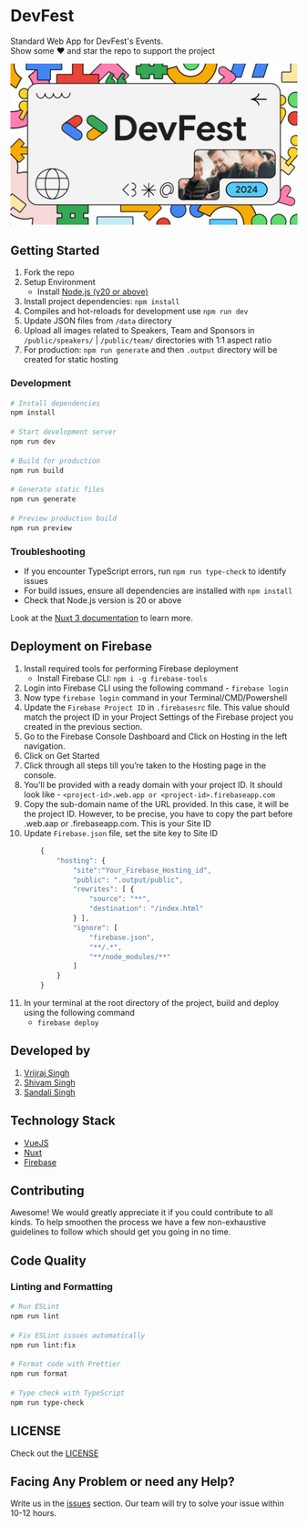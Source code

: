 # DevFest 

Standard Web App for DevFest's Events. <br>
Show some ❤️ and star the repo to support the project

![asd](/public/thumbnail.png)

## Getting Started
1. Fork the repo
1. Setup Environment
    - Install [Node.js (v20 or above)](https://nodejs.org/en/download/)
1. Install project dependencies: `npm install` 
1. Compiles and hot-reloads for development use `npm run dev`
1. Update JSON files from `/data` directory
1. Upload all images related to Speakers, Team and Sponsors in `/public/speakers/` | `/public/team/` directories with 1:1 aspect ratio
1. For production: `npm run generate` and then `.output` directory will be created for static hosting

### Development
```bash
# Install dependencies
npm install

# Start development server
npm run dev

# Build for production
npm run build

# Generate static files
npm run generate

# Preview production build
npm run preview
```

### Troubleshooting

- If you encounter TypeScript errors, run `npm run type-check` to identify issues
- For build issues, ensure all dependencies are installed with `npm install`
- Check that Node.js version is 20 or above

Look at the [Nuxt 3 documentation](https://nuxt.com/docs/getting-started/introduction) to learn more.

## Deployment on Firebase
1. Install required tools for performing Firebase deployment
    - Install Firebase CLI: `npm i -g firebase-tools`
1. Login into Firebase CLI using the following command -  `firebase login`
1. Now type `firebase login` command in your Terminal/CMD/Powershell
1. Update the `Firebase Project ID` in `.firebasesrc` file. This value should match the project ID in your Project Settings of the Firebase project you created in the previous section.
1. Go to the Firebase Console Dashboard and Click on Hosting in the left navigation.
1. Click on Get Started
1. Click through all steps till you’re taken to the Hosting page in the console.
1. You’ll be provided with a ready domain with your project ID. It should look like - `<project-id>.web.app or <project-id>.firebaseapp.com`
1. Copy the sub-domain name of the URL provided. In this case, it will be the project ID. However, to be precise, you have to copy the part before .web.aap or .firebaseapp.com. This is your Site ID
1. Update `Firebase.json` file, set the site key to Site ID
    ```js
        {
            "hosting": {
                "site":"Your_Firebase_Hosting_id",
                "public": ".output/public",
                "rewrites": [ {
                    "source": "**",
                    "destination": "/index.html"
                } ],
                "ignore": [
                    "firebase.json",
                    "**/.*",
                    "**/node_modules/**"
                ]
            }
        }
    ```
1. In your terminal at the root directory of the project,  build and deploy using the following command     
    - `firebase deploy`

## Developed by
1. [Vrijraj Singh](https://vrijraj.xyz/)
2. [Shivam Singh](https://shivam.live/)
3. [Sandali Singh](https://sandali.xyz/)

## Technology Stack

* [VueJS](https://vuejs.org/)
* [Nuxt](https://nuxt.com/)
* [Firebase](https://firebase.google.com/)

## Contributing
Awesome! We would greatly appreciate it if you could contribute to all kinds. To help smoothen the process we have a few non-exhaustive guidelines to follow which should get you going in no time.

## Code Quality

### Linting and Formatting
```bash
# Run ESLint
npm run lint

# Fix ESLint issues automatically
npm run lint:fix

# Format code with Prettier
npm run format

# Type check with TypeScript
npm run type-check
```

## LICENSE
Check out the [LICENSE](https://github.com/mashoun/devfest.gdglebanon.com/blob/main/LICENSE)

## Facing Any Problem or need any Help?
Write us in the [issues](https://github.com/mashoun/devfest.gdglebanon.com/issues) section. Our team will try to solve your issue within 10-12 hours.
